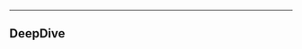 <!-- index.md -->
---
DeepDive
---

<style>
.post-list-heading { 
  font-size: 1.2em; 
  margin-top: 2em; 
  margin-bottom: 1em;
  color: #666;
}

.post-list li a::before { content: "[ "; }
.post-list li a::after { content: " ]"; }

.post-meta { 
  font-size: 0.9em; 
  color: #888; 
  margin-left: 10px;
}

.category-section {
  margin-bottom: 2em;
}

.search-box {
  width: 100%;
  padding: 10px;
  margin-bottom: 20px;
  border: 1px solid #ddd;
  font-family: inherit;
}
</style>

<!-- <input type="text" class="search-box" placeholder="Search posts..." id="searchBox"> -->

<!-- <div class="category-section">
  <h2 class="post-list-heading">Recent Posts</h2>
  <ul class="post-list">
    {% for post in site.posts limit:5 %}
      <li>
        <a href="{{ post.url | relative_url }}">{{ post.title }}</a>
        <span class="post-meta">{{ post.date | date: "%b %-d, %Y" }}</span>
      </li>
    {% endfor %}
  </ul>
</div>

<div class="category-section">
  <h2 class="post-list-heading">Mathematics</h2>
  <ul class="post-list">
    {% for post in site.mathematics %}
      <li><a href="{{ post.url | relative_url }}">{{ post.title }}</a></li>
    {% endfor %}
  </ul>
</div>

<div class="category-section">
  <h2 class="post-list-heading">Computer Science</h2>
  <ul class="post-list">
    {% for post in site.computer-science %}
      <li><a href="{{ post.url | relative_url }}">{{ post.title }}</a></li>
    {% endfor %}
  </ul>
</div> -->

<!-- <div class="category-section">
  <h2 class="post-list-heading">Tutorials</h2>
  <ul class="post-list">
    {% for post in site.tutorials %}
      <li><a href="{{ post.url | relative_url }}">{{ post.title }}</a></li>
    {% endfor %}
  </ul>
</div> -->

<!-- <script>
document.getElementById('searchBox').addEventListener('input', function(e) {
  const searchTerm = e.target.value.toLowerCase();
  const posts = document.querySelectorAll('.post-list li');
  
  posts.forEach(post => {
    const text = post.textContent.toLowerCase();
    post.style.display = text.includes(searchTerm) ? 'block' : 'none';
  });
});
</script> -->